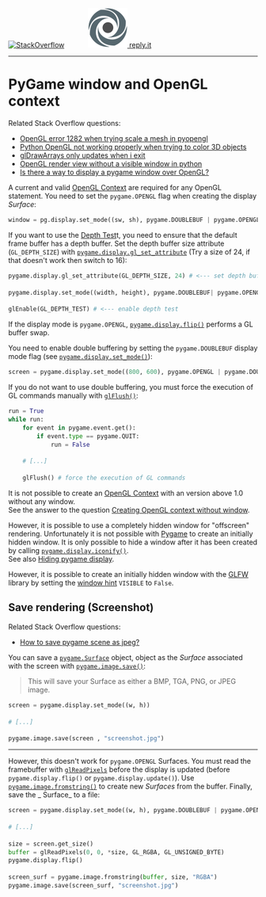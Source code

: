[![StackOverflow](https://stackexchange.com/users/flair/7322082.png)](https://stackoverflow.com/users/5577765/rabbid76?tab=profile) &nbsp;&nbsp;&nbsp;&nbsp;&nbsp;&nbsp;&nbsp;&nbsp;&nbsp;&nbsp; [![reply.it](../../resource/logo/Repl_it_logo_80.png) reply.it](https://repl.it/repls/folder/PyGame%20Examples)

---

# PyGame window and OpenGL context

Related Stack Overflow questions:

- [OpenGL error 1282 when trying scale a mesh in pyopengl](https://stackoverflow.com/questions/64076734/opengl-error-1281-when-trying-scale-a-mesh-in-pyopengl)
- [Python OpenGL not working properly when trying to color 3D objects](https://stackoverflow.com/questions/64081660/python-opengl-not-working-properly-when-trying-to-color-3d-objects/64086720?noredirect=1#comment113375140_64086720)  
- [glDrawArrays only updates when i exit](https://stackoverflow.com/questions/49957653/gldrawarrays-only-updates-when-i-exit/49957866#49957866)
- [OpenGL render view without a visible window in python](https://stackoverflow.com/questions/51627603/opengl-render-view-without-a-visible-window-in-python/51672538#51672538)
- [Is there a way to display a pygame window over OpenGL?](https://stackoverflow.com/questions/61547251/is-there-a-way-to-display-a-pygame-window-over-opengl/61547556#61547556)

A current and valid [OpenGL Context](https://www.khronos.org/opengl/wiki/OpenGL_Context) are required for any OpenGL statement. You need to set the `pygame.OPENGL` flag when creating the display _Surface_:

```py
window = pg.display.set_mode((sw, sh), pygame.DOUBLEBUF | pygame.OPENGL)
```

If you want to use the [Depth Test](https://www.khronos.org/opengl/wiki/Depth_Test)t, you need to ensure that the default frame buffer has a depth buffer. Set the depth buffer size attribute (`GL_DEPTH_SIZE`) with [`pygame.display.gl_set_attribute`](https://www.pygame.org/docs/ref/display.html#pygame.display.set_mode) (Try a size of 24, if that doesn't work then switch to 16):

```py
pygame.display.gl_set_attribute(GL_DEPTH_SIZE, 24) # <--- set depth buffer size

pygame.display.set_mode((width, height), pygame.DOUBLEBUF| pygame.OPENGL)

glEnable(GL_DEPTH_TEST) # <--- enable depth test
```

If the display mode is `pygame.OPENGL`, [`pygame.display.flip()`](https://www.pygame.org/docs/ref/display.html#pygame.display.flip) performs a GL buffer swap.

You need to enable double buffering by setting the `pygame.DOUBLEBUF` display mode flag (see [`pygame.display.set_mode()`](https://www.pygame.org/docs/ref/display.html#pygame.display.set_mode)):

```py
screen = pygame.display.set_mode((800, 600), pygame.OPENGL | pygame.DOUBLEBUF)
```

If you do not want to use double buffering, you must force the execution of GL commands manually with [`glFlush()`](https://www.khronos.org/registry/OpenGL-Refpages/gl2.1/xhtml/glFlush.xml):

```py
run = True
while run:
    for event in pygame.event.get():
        if event.type == pygame.QUIT:
            run = False

    # [...]

    glFlush() # force the execution of GL commands
```

It is not possible to create an [OpenGL Context](https://www.khronos.org/opengl/wiki/OpenGL_Context) with an version above 1.0 without any window.  
See the answer to the question [Creating OpenGL context without window](https://stackoverflow.com/questions/12482166/creating-opengl-context-without-window).

However, it is possible to use a completely hidden window for "offscreen" rendering.
Unfortunately it is not possible with [Pygame](https://www.pygame.org/news)  to create an initially hidden window.
It is only possible to hide a window after it has been created by calling [`pygame.display.iconify()`](https://www.pygame.org/docs/ref/display.html#pygame.display.iconify).  
See also [Hiding pygame display](https://stackoverflow.com/questions/10466590/hiding-pygame-display).

However, it is possible to create an initially hidden window with the [GLFW](http://www.glfw.org/) library by setting the  [window hint](http://www.glfw.org/docs/latest/window_guide.html#window_hints) `VISIBLE` to `False`.

## Save rendering (Screenshot)

Related Stack Overflow questions:

- [How to save pygame scene as jpeg?](https://stackoverflow.com/questions/66209365/how-to-save-pygame-scene-as-jpeg/66209486#66209486)  

You can save a [`pygame.Surface`](https://www.pygame.org/docs/ref/surface.html) object, object as the _Surface_ associated with the screen with [`pygame.image.save()`](https://www.pygame.org/docs/ref/image.html#pygame.image.save):

> This will save your Surface as either a BMP, TGA, PNG, or JPEG image.

```py
screen = pygame.display.set_mode((w, h))

# [...]

pygame.image.save(screen , "screenshot.jpg")
```

---

However, this doesn't work for `pygame.OPENGL` Surfaces. You must read the framebuffer with [`glReadPixels`](http://pyopengl.sourceforge.net/documentation/manual-3.0/glReadPixels.html) before the display is updated (before `pygame.display.flip()` or `pygame.display.update()`). Use [`pygame.image.fromstring()`](https://www.pygame.org/docs/ref/image.html#pygame.image.fromstring) to create new _Surfaces_ from the buffer. Finally, save the _
Surface_ to a file:

```py
screen = pygame.display.set_mode((w, h), pygame.DOUBLEBUF | pygame.OPENGL)

# [...]

size = screen.get_size()
buffer = glReadPixels(0, 0, *size, GL_RGBA, GL_UNSIGNED_BYTE)
pygame.display.flip()

screen_surf = pygame.image.fromstring(buffer, size, "RGBA")
pygame.image.save(screen_surf, "screenshot.jpg")